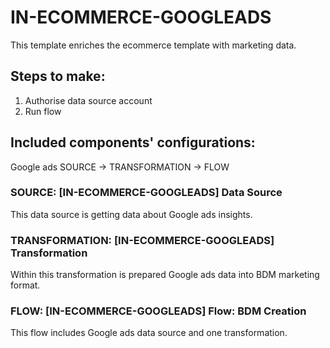 # IN-ECOMMERCE-GOOGLEADS

This template enriches the ecommerce template with marketing data.

## Steps to make:
1. Authorise data source account
2. Run flow

## Included components' configurations:

Google ads SOURCE -> TRANSFORMATION -> FLOW


### SOURCE: [IN-ECOMMERCE-GOOGLEADS] Data Source

This data source is getting data about Google ads insights.

### TRANSFORMATION: [IN-ECOMMERCE-GOOGLEADS] Transformation

Within this transformation is prepared Google ads data into BDM marketing format.

### FLOW: [IN-ECOMMERCE-GOOGLEADS] Flow: BDM Creation

This flow includes Google ads data source and one transformation.



